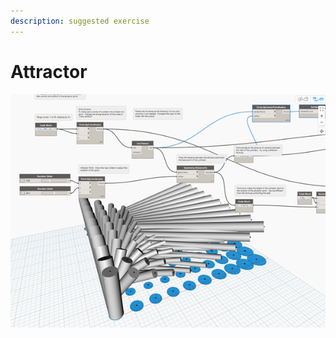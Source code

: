 ```yaml
---
description: suggested exercise
---
```


# Attractor

![](<../../.gitbook/assets/image (7) (1).png>)
